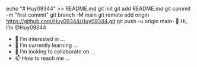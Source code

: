 echo "# Huy09344" >> README.md
git init
git add README.md
git commit -m "first commit"
git branch -M main
git remote add origin https://github.com/Huy09344/Huy09344.git
git push -u origin main- 👋 Hi, I’m @Huy09344
- 👀 I’m interested in ...
- 🌱 I’m currently learning ...
- 💞️ I’m looking to collaborate on ...
- 📫 How to reach me ...

<!---
Huy09344/Huy09344 is a ✨ special ✨ repository because its `README.md` (this file) appears on your GitHub profile.
You can click the Preview link to take a look at your changes.
--->

